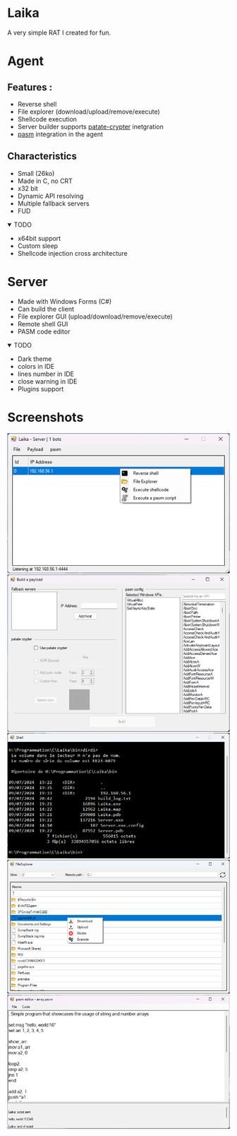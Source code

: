 # Laika

A very simple RAT I created for fun.<br>

# Agent

## Features :
* Reverse shell
* File explorer (download/upload/remove/execute)
* Shellcode execution
* Server builder supports [patate-crypter](https://github.com/ALittlePatate/patate-crypter) inetgration
* [pasm](https://github.com/ALittlePatate/patate-crypter) integration in the agent

## Characteristics
* Small (26ko)
* Made in C, no CRT
* x32 bit
* Dynamic API resolving
* Multiple fallback servers
* FUD

<details open>
<summary>TODO</summary>

* x64bit support
* Custom sleep
* Shellcode injection cross architecture
</details>

# Server

* Made with Windows Forms (C#)
* Can build the client
* File explorer GUI (upload/download/remove/execute)
* Remote shell GUI
* PASM code editor

<details open>
<summary>TODO</summary>

* Dark theme
* colors in IDE
* lines number in IDE
* close warning in IDE
* Plugins support
</details>

# Screenshots
![Alt text](Screenshots/main_menu.png "main menu")
![Alt text](Screenshots/builder.png "builder")
![Alt text](Screenshots/shell.png "shell")
![Alt text](Screenshots/fex.png "file explorer")
![Alt text](Screenshots/pasm_editor.png "pasm editor")